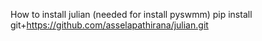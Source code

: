 How to install julian (needed for install pyswmm)
pip install  git+https://github.com/asselapathirana/julian.git
